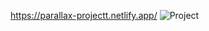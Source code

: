 https://parallax-projectt.netlify.app/
![Project](https://github.com/SUMEYYEEBLL/parallax/assets/119432514/82b0b7d8-1efd-484a-be8c-cbb83c1bf3f1)
